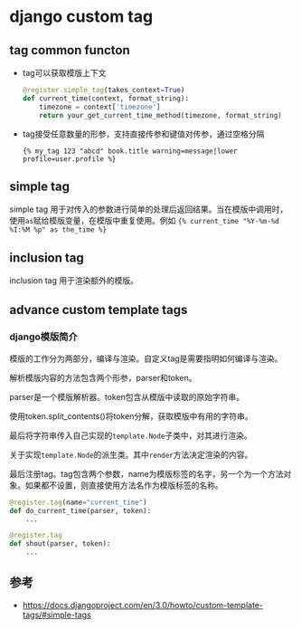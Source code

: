# django custom tag

## tag common functon

- tag可以获取模版上下文

    ```py
    @register.simple_tag(takes_context=True)
    def current_time(context, format_string):
        timezone = context['timezone']
        return your_get_current_time_method(timezone, format_string)
    ```

- tag接受任意数量的形参，支持直接传参和键值对传参，通过空格分隔

    `{% my_tag 123 "abcd" book.title warning=message|lower profile=user.profile %}`

## simple tag

simple tag 用于对传入的参数进行简单的处理后返回结果。当在模版中调用时，使用`as`赋给模版变量，在模版中重复使用。例如 `{% current_time "%Y-%m-%d %I:%M %p" as the_time %}`

## inclusion tag

inclusion tag 用于渲染额外的模版。

## advance custom template tags

### django模版简介

模版的工作分为两部分，编译与渲染。自定义tag是需要指明如何编译与渲染。

解析模版内容的方法包含两个形参，parser和token。

parser是一个模版解析器。token包含从模版中读取的原始字符串。

使用token.split_contents()将token分解，获取模版中有用的字符串。

最后将字符串传入自己实现的`template.Node`子类中，对其进行渲染。

关于实现`template.Node`的派生类。其中`render`方法决定渲染的内容。

最后注册tag。tag包含两个参数，name为模版标签的名字，另一个为一个方法对象。如果都不设置，则直接使用方法名作为模版标签的名称。

```py
@register.tag(name="current_time")
def do_current_time(parser, token):
    ...

@register.tag
def shout(parser, token):
    ...
```

## 参考

- https://docs.djangoproject.com/en/3.0/howto/custom-template-tags/#simple-tags
